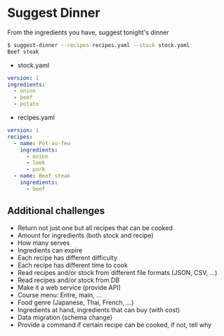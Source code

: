 
# Suggest Dinner

From the ingredients you have, suggest tonight's dinner

```sh
$ suggest-dinner --recipes recipes.yaml --stock stock.yaml
Beef steak
```

* stock.yaml

```yaml
version: 1
ingredients:
  - onion
  - beef
  - potato
```

* recipes.yaml

```yaml
version: 1
recipes:
  - name: Pot-au-feu
    ingredients:
      - onion
      - leek
      - pork
  - name: Beef steak
    ingredients:
      - beef
```

## Additional challenges

* Return not just one but all recipes that can be cooked
* Amount for ingredients (both stock and recipe)
* How many serves
* Ingredients can expire
* Each recipe has different difficulty
* Each recipe has different time to cook
* Read recipes and/or stock from different file formats (JSON, CSV, ...)
* Read recipes and/or stock from DB
* Make it a web service (provide API)
* Course menu: Entre, main, ...
* Food genre (Japanese, Thai, French, ...)
* Ingredients at hand, ingredients that can buy (with cost)
* Data migration (schema change)
* Provide a command if certain recipe can be cooked, if not, tell why
